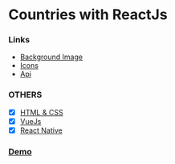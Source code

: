 # Countries with ReactJs
### Links
- [Background Image](https://www.psdgraphics.com/backgrounds/world-map-background/)
- [Icons](https://flaticon.com)
- [Api](https://restcountries.eu/)

### OTHERS
- [x] [HTML & CSS](https://github.com/ilyasbat/countries-html-css)
- [x] [VueJs](https://github.com/ilyasbat/countries-with-vuejs)
- [x] [React Native](https://github.com/ilyasbat/Countries-with-ReactNative)

### [Demo](https://countries-with-react-js.vercel.app/)

